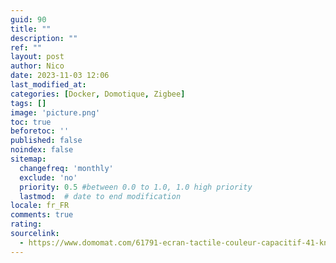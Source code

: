 ```yaml
---
guid: 90
title: ""
description: ""
ref: ""
layout: post
author: Nico
date: 2023-11-03 12:06
last_modified_at: 
categories: [Docker, Domotique, Zigbee]
tags: []
image: 'picture.png'
toc: true
beforetoc: ''
published: false
noindex: false
sitemap:
  changefreq: 'monthly'
  exclude: 'no'
  priority: 0.5 #between 0.0 to 1.0, 1.0 high priority
  lastmod:  # date to end modification
locale: fr_FR
comments: true
rating:  
sourcelink:
  - https://www.domomat.com/61791-ecran-tactile-couleur-capacitif-41-knx-zennio-zviz40a-anthracite-zennio-zviz40a.html?gclid=Cj0KCQjwtJKqBhCaARIsAN_yS_mEVUwHizDLA_kXxlf58Zk8PHiNM5nSBS2ysSF5w1TpziFhP8NkSwEaAt5yEALw_wcB
---
```

